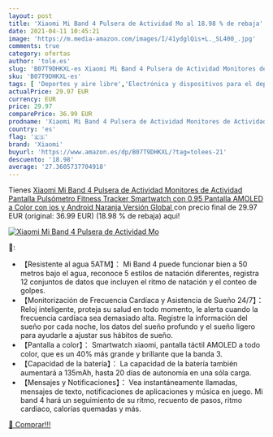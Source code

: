 ```yaml
---
layout: post
title: 'Xiaomi Mi Band 4 Pulsera de Actividad Mo al 18.98 % de rebaja'
date: 2021-04-11 10:45:21
image: 'https://m.media-amazon.com/images/I/41ydglQis+L._SL400_.jpg'
comments: true
category: ofertas
author: 'tole.es'
slug: 'B07T9DHKXL-es Xiaomi Mi Band 4 Pulsera de Actividad Monitores de...'
sku: 'B07T9DHKXL-es'
tags: [ 'Deportes y aire libre','Electrónica y dispositivos para el deporte','Monitores de actividad','android','xiaomi', ]
actualPrice: 29.97 EUR
currency: EUR
price: 29.97
comparePrice: 36.99 EUR
prodname: 'Xiaomi Mi Band 4 Pulsera de Actividad Monitores de Actividad Pantalla Pulsómetro Fitness Tracker  Smartwatch con 0.95  Pantalla AMOLED a Color  con ios y Android  Naranja  Versión Global '
country: 'es'
flag: '🇪🇸'
brand: 'Xiaomi'
buyurl: 'https://www.amazon.es/dp/B07T9DHKXL/?tag=tolees-21'
descuento: '18.98'
average: '27.3605737704918'
---
```


Tienes [Xiaomi Mi Band 4 Pulsera de Actividad Monitores de Actividad Pantalla Pulsómetro Fitness Tracker  Smartwatch con 0.95  Pantalla AMOLED a Color  con ios y Android  Naranja  Versión Global ](https://www.amazon.es/dp/B07T9DHKXL/?tag=tolees-21) con precio final de  29.97 EUR (original: 36.99 EUR) (18.98 %  de rebaja) aqui!

[![Xiaomi Mi Band 4 Pulsera de Actividad Mo](https://m.media-amazon.com/images/I/41ydglQis+L._SL400_.jpg)](https://www.amazon.es/dp/B07T9DHKXL/?tag=tolees-21)

🔎:

- 【Resistente al agua 5ATM】： Mi Band 4 puede funcionar bien a 50 metros bajo el agua, reconoce 5 estilos de natación diferentes, registra 12 conjuntos de datos que incluyen el ritmo de natación y el conteo de golpes.
- 【Monitorización de Frecuencia Cardíaca y Asistencia de Sueño 24/7】： Reloj inteligente, proteja su salud en todo momento, le alerta cuando la frecuencia cardíaca sea demasiado alta. Registre la información del sueño por cada noche, los datos del sueño profundo y el sueño ligero para ayudarle a ajustar sus hábitos de sueño.
- 【Pantalla a color】： Smartwatch xiaomi, pantalla táctil AMOLED a todo color, que es un 40% más grande y brillante que la banda 3.
- 【Capacidad de la batería】： La capacidad de la batería también aumentará a 135mAh, hasta 20 días de autonomía en una sóla carga.
- 【Mensajes y Notificaciones】： Vea instantáneamente llamadas, mensajes de texto, notificaciones de aplicaciones y música en juego. Mi band 4 hará un seguimiento de su ritmo, recuento de pasos, ritmo cardiaco, calorías quemadas y más.

[🛒 Comprar!!!](https://www.amazon.es/dp/B07T9DHKXL/?tag=tolees-21)
